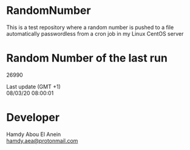 # RandomNumber    
This is a test repository where a random number is pushed to a file automatically passwordless from a cron job in my Linux CentOS server    
# Random Number of the last run   
26990
      
Last update (GMT +1)    
08/03/20 08:00:01
# Developer    
Hamdy Abou El Anein   
hamdy.aea@protonmail.com
